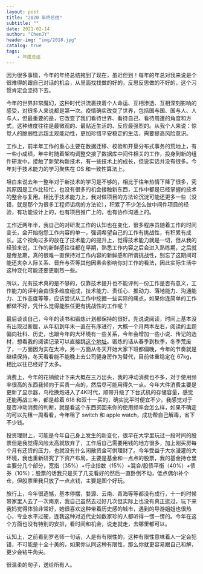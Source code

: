 ```yaml
---
layout: post
title: "2020 年终总结"
subtitle: ""
date: 2021-02-14
author: "ChenJY"
header-img: "img/2018.jpg"
catalog: true
tags: 
    - 年度总结
---
```


因为很多事情，今年的年终总结拖到了现在，虽迟但到！每年的年总对我来说是个很难得的跟自己对话的机会，从里面找找做的好的，反思反思做的不好的，这个习惯肯定会坚持下去。

今年的世界非常魔幻，这种时代洪流裹挟着个人命运、互相渗透、互相深刻影响的感受，对很多人来说都是第一次。疫情确实改变了世界，包括国与国、国与人、人与人，但最重要的是，它改变了我们看待世界、看待自己、看待周遭的角度和方式，这种维度往往是最微观的、最贴近生活的、反应最强烈的。从我个人来说：惊觉人的脆弱性远超主观能动性，更加珍惜平安稳定的生活，需要提高风险意识。

工作上，前半年工作的重心主要在数据迁移、校验和开垦分布式事务的荒地上，有一些小成绩，年中时随着架构调整交接了数据库中间件相关的工作，投身到新的组件研发中，接触了新架构新技术，有一些技术上的成长，但说实话并没有很多。今年对于技术能力的学习聚焦在 OS 和一致性算法上。

坦白来说去年一整年对于新技术的学习是不够的，相比于往年热情下降了很多，究其原因是工作比较忙，也没有很多的机会接触新东西，工作中都是已经掌握的技术的整合与复用。相比于技术能力上，我对做项目的方法论沉淀可能还更多一些（没错，就是那个为很多工程师诟病的方法论），积累了不少怎么做中间件项目的经验，有功能设计上的，也有项目推广上的，也有协作沟通上的。

工作近两年半，我自己的对研发工作的认知也在变化，很多程序员随着工作的时间变长，会开始抱怨工作内容的单一，强调希望自己的工作有挑战性，有积累有成长。这个视角过多的放在了技术能力的提升上，觉得技术能力就是一切，但从我的经验来说，工作的新鲜感往往都在早期，熟悉工作内容之后会进入熟练期，之后就是倦怠期，真的很难一直保持对工作内容的新鲜感和所谓挑战性，别忘了这期间可能还夹杂人际关系、晋升与否等其他因素会影响你对工作的看法，因此实际生活中这种变化可能还要更剧烈一些。

所以，光有技术真的是不够的，仅靠技术提升也不能评判一份工作是否有意义，工作能力的评判会由很多维度组成，技术能力、责任心、推动力、落地能力、沟通能力、工作态度等等，应该尝试从工作中挖掘一些实际的痛点，如果你连简单的工作都做不好，凭什么觉得能胜任更有挑战性的工作呢？

最后谈谈自己，今年的读书和锻炼计划都保持的很好。先说说阅读，时间上基本没有出现过断层，从年初到年末一直在有序进行，大概一个月两本左右，阅读的主题偏向社科、历史，也跟今年的大环境有一些关系，今年会增加一些小说、传记的选材，想看我的阅读记录可以直接跳[这个地址](https://chenjiayang.me/c_study/)。锻炼的话从春季到秋季，冬季荒废了，一方面因为实在太冷，另一方面从冬天开始大家下班都偏晚，今年的节奏就是继续保持，冬天看看能不能晚上去公司健身房作为替代，目前体重稳定在 67kg，相比以往已经好了太多。

消费上，今年的花销统计下来大概在三万出头，我的冲动消费也不多，对于使用频率很高的东西我倾向于买贵一点的，然后尽可能用得久一点。今年大件消费主要是更新了显示器，鸟枪换炮进入了4K时代，顺带升级了下台式机的存储容量，感觉还能再战三年，都是趁着 618 和双十一买的，确实比平时便宜不少。我感觉对于是否冲动消费的判断，就是看这个东西买回来你的使用频率会怎么样，如果不确定的可以先租一周看看，今年租了 switch 和 apple watch，成功帮自己解毒，省下不少钱。

投资理财上，可能是今年自己身上发生的新变化，很早在大学里玩过一段时间的股票但是我觉得风险太高就放弃了，工作后自己需要用钱的地方很多，加上刚买房每个月有还贷的压力，也就没有什么闲散资金可供理财了。今年受益于大水漫灌的大环境，我也重新研究了下资产布局，主要是基金和一点点的股票，我的基金持仓里主要分几个部分，宽指（35%）+行业指数（15%）+混合/股债平衡（40%）+债券（10%）；股票的话我只是买了几支看好的然后一直卧倒不动，低点偶尔补个仓，但股票里我只放了一点点钱，主要是图个好玩。

旅行上，今年很遗憾，基本停摆，婺源、云南、青海等等都没有成行，十一的时候带家里人去了一次南京，我自己虽然去过好几次但实际上也没有真正逛过，玩下来我妈觉得体验非常好，她很喜欢这种带着历史感的城市，遇到的导游姐姐也很热心，专业水平过硬，连我这种对近代史如数家珍的人都听得一愣一愣的。今年在这个方面也没有特别的安排，看时间和机会，说走就走，去哪里都可以。

认知上，之前看到罗老师一句话，人是有有限性的，这种有限性意味着人一定会犯错，不可能是十全十美的，如果你认同这种有限性，那么你就更容易跟自己和解，更少会钻牛角尖。

很温柔的句子，送给所有人。





